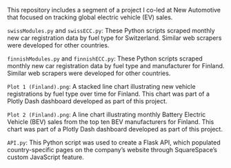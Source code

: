 This repository includes a segment of a project I co-led at New Automotive that focused on tracking global electric vehicle (EV) sales.

`swissModules.py` and `swissECC.py`: These Python scripts scraped monthly new car registration data by fuel type for Switzerland. Similar web scrapers were developed for other countries.

`finnishModules.py` and `finnishECC.py`: These Python scripts scraped monthly new car registration data by fuel type and manufacturer for Finland. Similar web scrapers were developed for other countries.

`Plot 1 (Finland).png`: A stacked line chart illustrating new vehicle registrations by fuel type over time for Finland. This chart was part of a Plotly Dash dashboard developed as part of this project.

`Plot 2 (Finland).png`: A line chart illustrating monthly Battery Electric Vehicle (BEV) sales from the top ten BEV manufacturers for Finland. This chart was part of a Plotly Dash dashboard developed as part of this project.

`API.py`: This Python script was used to create a Flask API, which populated country-specific pages on the company’s website through SquareSpace’s custom JavaScript feature.
